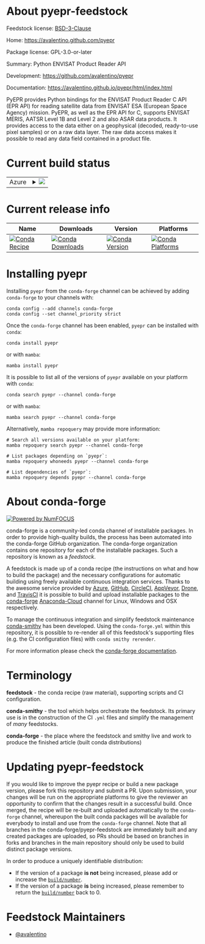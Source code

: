 About pyepr-feedstock
=====================

Feedstock license: [BSD-3-Clause](https://github.com/conda-forge/pyepr-feedstock/blob/main/LICENSE.txt)

Home: https://avalentino.github.com/pyepr

Package license: GPL-3.0-or-later

Summary: Python ENVISAT Product Reader API

Development: https://github.com/avalentino/pyepr

Documentation: https://avalentino.github.io/pyepr/html/index.html

PyEPR provides Python bindings for the ENVISAT Product Reader C API
(EPR API) for reading satellite data from ENVISAT ESA (European Space
Agency) mission.
PyEPR, as well as the EPR API for C, supports ENVISAT MERIS, AATSR
Level 1B and Level 2 and also ASAR data products. It provides access to
the data either on a geophysical (decoded, ready-to-use pixel samples)
or on a raw data layer. The raw data access makes it possible to read
any data field contained in a product file.


Current build status
====================


<table>
    
  <tr>
    <td>Azure</td>
    <td>
      <details>
        <summary>
          <a href="https://dev.azure.com/conda-forge/feedstock-builds/_build/latest?definitionId=9208&branchName=main">
            <img src="https://dev.azure.com/conda-forge/feedstock-builds/_apis/build/status/pyepr-feedstock?branchName=main">
          </a>
        </summary>
        <table>
          <thead><tr><th>Variant</th><th>Status</th></tr></thead>
          <tbody><tr>
              <td>linux_64_python3.10.____cpython</td>
              <td>
                <a href="https://dev.azure.com/conda-forge/feedstock-builds/_build/latest?definitionId=9208&branchName=main">
                  <img src="https://dev.azure.com/conda-forge/feedstock-builds/_apis/build/status/pyepr-feedstock?branchName=main&jobName=linux&configuration=linux%20linux_64_python3.10.____cpython" alt="variant">
                </a>
              </td>
            </tr><tr>
              <td>linux_64_python3.11.____cpython</td>
              <td>
                <a href="https://dev.azure.com/conda-forge/feedstock-builds/_build/latest?definitionId=9208&branchName=main">
                  <img src="https://dev.azure.com/conda-forge/feedstock-builds/_apis/build/status/pyepr-feedstock?branchName=main&jobName=linux&configuration=linux%20linux_64_python3.11.____cpython" alt="variant">
                </a>
              </td>
            </tr><tr>
              <td>linux_64_python3.12.____cpython</td>
              <td>
                <a href="https://dev.azure.com/conda-forge/feedstock-builds/_build/latest?definitionId=9208&branchName=main">
                  <img src="https://dev.azure.com/conda-forge/feedstock-builds/_apis/build/status/pyepr-feedstock?branchName=main&jobName=linux&configuration=linux%20linux_64_python3.12.____cpython" alt="variant">
                </a>
              </td>
            </tr><tr>
              <td>linux_64_python3.8.____cpython</td>
              <td>
                <a href="https://dev.azure.com/conda-forge/feedstock-builds/_build/latest?definitionId=9208&branchName=main">
                  <img src="https://dev.azure.com/conda-forge/feedstock-builds/_apis/build/status/pyepr-feedstock?branchName=main&jobName=linux&configuration=linux%20linux_64_python3.8.____cpython" alt="variant">
                </a>
              </td>
            </tr><tr>
              <td>linux_64_python3.9.____73_pypy</td>
              <td>
                <a href="https://dev.azure.com/conda-forge/feedstock-builds/_build/latest?definitionId=9208&branchName=main">
                  <img src="https://dev.azure.com/conda-forge/feedstock-builds/_apis/build/status/pyepr-feedstock?branchName=main&jobName=linux&configuration=linux%20linux_64_python3.9.____73_pypy" alt="variant">
                </a>
              </td>
            </tr><tr>
              <td>linux_64_python3.9.____cpython</td>
              <td>
                <a href="https://dev.azure.com/conda-forge/feedstock-builds/_build/latest?definitionId=9208&branchName=main">
                  <img src="https://dev.azure.com/conda-forge/feedstock-builds/_apis/build/status/pyepr-feedstock?branchName=main&jobName=linux&configuration=linux%20linux_64_python3.9.____cpython" alt="variant">
                </a>
              </td>
            </tr><tr>
              <td>osx_64_python3.10.____cpython</td>
              <td>
                <a href="https://dev.azure.com/conda-forge/feedstock-builds/_build/latest?definitionId=9208&branchName=main">
                  <img src="https://dev.azure.com/conda-forge/feedstock-builds/_apis/build/status/pyepr-feedstock?branchName=main&jobName=osx&configuration=osx%20osx_64_python3.10.____cpython" alt="variant">
                </a>
              </td>
            </tr><tr>
              <td>osx_64_python3.11.____cpython</td>
              <td>
                <a href="https://dev.azure.com/conda-forge/feedstock-builds/_build/latest?definitionId=9208&branchName=main">
                  <img src="https://dev.azure.com/conda-forge/feedstock-builds/_apis/build/status/pyepr-feedstock?branchName=main&jobName=osx&configuration=osx%20osx_64_python3.11.____cpython" alt="variant">
                </a>
              </td>
            </tr><tr>
              <td>osx_64_python3.12.____cpython</td>
              <td>
                <a href="https://dev.azure.com/conda-forge/feedstock-builds/_build/latest?definitionId=9208&branchName=main">
                  <img src="https://dev.azure.com/conda-forge/feedstock-builds/_apis/build/status/pyepr-feedstock?branchName=main&jobName=osx&configuration=osx%20osx_64_python3.12.____cpython" alt="variant">
                </a>
              </td>
            </tr><tr>
              <td>osx_64_python3.8.____cpython</td>
              <td>
                <a href="https://dev.azure.com/conda-forge/feedstock-builds/_build/latest?definitionId=9208&branchName=main">
                  <img src="https://dev.azure.com/conda-forge/feedstock-builds/_apis/build/status/pyepr-feedstock?branchName=main&jobName=osx&configuration=osx%20osx_64_python3.8.____cpython" alt="variant">
                </a>
              </td>
            </tr><tr>
              <td>osx_64_python3.9.____73_pypy</td>
              <td>
                <a href="https://dev.azure.com/conda-forge/feedstock-builds/_build/latest?definitionId=9208&branchName=main">
                  <img src="https://dev.azure.com/conda-forge/feedstock-builds/_apis/build/status/pyepr-feedstock?branchName=main&jobName=osx&configuration=osx%20osx_64_python3.9.____73_pypy" alt="variant">
                </a>
              </td>
            </tr><tr>
              <td>osx_64_python3.9.____cpython</td>
              <td>
                <a href="https://dev.azure.com/conda-forge/feedstock-builds/_build/latest?definitionId=9208&branchName=main">
                  <img src="https://dev.azure.com/conda-forge/feedstock-builds/_apis/build/status/pyepr-feedstock?branchName=main&jobName=osx&configuration=osx%20osx_64_python3.9.____cpython" alt="variant">
                </a>
              </td>
            </tr><tr>
              <td>win_64_python3.10.____cpython</td>
              <td>
                <a href="https://dev.azure.com/conda-forge/feedstock-builds/_build/latest?definitionId=9208&branchName=main">
                  <img src="https://dev.azure.com/conda-forge/feedstock-builds/_apis/build/status/pyepr-feedstock?branchName=main&jobName=win&configuration=win%20win_64_python3.10.____cpython" alt="variant">
                </a>
              </td>
            </tr><tr>
              <td>win_64_python3.11.____cpython</td>
              <td>
                <a href="https://dev.azure.com/conda-forge/feedstock-builds/_build/latest?definitionId=9208&branchName=main">
                  <img src="https://dev.azure.com/conda-forge/feedstock-builds/_apis/build/status/pyepr-feedstock?branchName=main&jobName=win&configuration=win%20win_64_python3.11.____cpython" alt="variant">
                </a>
              </td>
            </tr><tr>
              <td>win_64_python3.12.____cpython</td>
              <td>
                <a href="https://dev.azure.com/conda-forge/feedstock-builds/_build/latest?definitionId=9208&branchName=main">
                  <img src="https://dev.azure.com/conda-forge/feedstock-builds/_apis/build/status/pyepr-feedstock?branchName=main&jobName=win&configuration=win%20win_64_python3.12.____cpython" alt="variant">
                </a>
              </td>
            </tr><tr>
              <td>win_64_python3.8.____cpython</td>
              <td>
                <a href="https://dev.azure.com/conda-forge/feedstock-builds/_build/latest?definitionId=9208&branchName=main">
                  <img src="https://dev.azure.com/conda-forge/feedstock-builds/_apis/build/status/pyepr-feedstock?branchName=main&jobName=win&configuration=win%20win_64_python3.8.____cpython" alt="variant">
                </a>
              </td>
            </tr><tr>
              <td>win_64_python3.9.____73_pypy</td>
              <td>
                <a href="https://dev.azure.com/conda-forge/feedstock-builds/_build/latest?definitionId=9208&branchName=main">
                  <img src="https://dev.azure.com/conda-forge/feedstock-builds/_apis/build/status/pyepr-feedstock?branchName=main&jobName=win&configuration=win%20win_64_python3.9.____73_pypy" alt="variant">
                </a>
              </td>
            </tr><tr>
              <td>win_64_python3.9.____cpython</td>
              <td>
                <a href="https://dev.azure.com/conda-forge/feedstock-builds/_build/latest?definitionId=9208&branchName=main">
                  <img src="https://dev.azure.com/conda-forge/feedstock-builds/_apis/build/status/pyepr-feedstock?branchName=main&jobName=win&configuration=win%20win_64_python3.9.____cpython" alt="variant">
                </a>
              </td>
            </tr>
          </tbody>
        </table>
      </details>
    </td>
  </tr>
</table>

Current release info
====================

| Name | Downloads | Version | Platforms |
| --- | --- | --- | --- |
| [![Conda Recipe](https://img.shields.io/badge/recipe-pyepr-green.svg)](https://anaconda.org/conda-forge/pyepr) | [![Conda Downloads](https://img.shields.io/conda/dn/conda-forge/pyepr.svg)](https://anaconda.org/conda-forge/pyepr) | [![Conda Version](https://img.shields.io/conda/vn/conda-forge/pyepr.svg)](https://anaconda.org/conda-forge/pyepr) | [![Conda Platforms](https://img.shields.io/conda/pn/conda-forge/pyepr.svg)](https://anaconda.org/conda-forge/pyepr) |

Installing pyepr
================

Installing `pyepr` from the `conda-forge` channel can be achieved by adding `conda-forge` to your channels with:

```
conda config --add channels conda-forge
conda config --set channel_priority strict
```

Once the `conda-forge` channel has been enabled, `pyepr` can be installed with `conda`:

```
conda install pyepr
```

or with `mamba`:

```
mamba install pyepr
```

It is possible to list all of the versions of `pyepr` available on your platform with `conda`:

```
conda search pyepr --channel conda-forge
```

or with `mamba`:

```
mamba search pyepr --channel conda-forge
```

Alternatively, `mamba repoquery` may provide more information:

```
# Search all versions available on your platform:
mamba repoquery search pyepr --channel conda-forge

# List packages depending on `pyepr`:
mamba repoquery whoneeds pyepr --channel conda-forge

# List dependencies of `pyepr`:
mamba repoquery depends pyepr --channel conda-forge
```


About conda-forge
=================

[![Powered by
NumFOCUS](https://img.shields.io/badge/powered%20by-NumFOCUS-orange.svg?style=flat&colorA=E1523D&colorB=007D8A)](https://numfocus.org)

conda-forge is a community-led conda channel of installable packages.
In order to provide high-quality builds, the process has been automated into the
conda-forge GitHub organization. The conda-forge organization contains one repository
for each of the installable packages. Such a repository is known as a *feedstock*.

A feedstock is made up of a conda recipe (the instructions on what and how to build
the package) and the necessary configurations for automatic building using freely
available continuous integration services. Thanks to the awesome service provided by
[Azure](https://azure.microsoft.com/en-us/services/devops/), [GitHub](https://github.com/),
[CircleCI](https://circleci.com/), [AppVeyor](https://www.appveyor.com/),
[Drone](https://cloud.drone.io/welcome), and [TravisCI](https://travis-ci.com/)
it is possible to build and upload installable packages to the
[conda-forge](https://anaconda.org/conda-forge) [Anaconda-Cloud](https://anaconda.org/)
channel for Linux, Windows and OSX respectively.

To manage the continuous integration and simplify feedstock maintenance
[conda-smithy](https://github.com/conda-forge/conda-smithy) has been developed.
Using the ``conda-forge.yml`` within this repository, it is possible to re-render all of
this feedstock's supporting files (e.g. the CI configuration files) with ``conda smithy rerender``.

For more information please check the [conda-forge documentation](https://conda-forge.org/docs/).

Terminology
===========

**feedstock** - the conda recipe (raw material), supporting scripts and CI configuration.

**conda-smithy** - the tool which helps orchestrate the feedstock.
                   Its primary use is in the construction of the CI ``.yml`` files
                   and simplify the management of *many* feedstocks.

**conda-forge** - the place where the feedstock and smithy live and work to
                  produce the finished article (built conda distributions)


Updating pyepr-feedstock
========================

If you would like to improve the pyepr recipe or build a new
package version, please fork this repository and submit a PR. Upon submission,
your changes will be run on the appropriate platforms to give the reviewer an
opportunity to confirm that the changes result in a successful build. Once
merged, the recipe will be re-built and uploaded automatically to the
`conda-forge` channel, whereupon the built conda packages will be available for
everybody to install and use from the `conda-forge` channel.
Note that all branches in the conda-forge/pyepr-feedstock are
immediately built and any created packages are uploaded, so PRs should be based
on branches in forks and branches in the main repository should only be used to
build distinct package versions.

In order to produce a uniquely identifiable distribution:
 * If the version of a package **is not** being increased, please add or increase
   the [``build/number``](https://docs.conda.io/projects/conda-build/en/latest/resources/define-metadata.html#build-number-and-string).
 * If the version of a package **is** being increased, please remember to return
   the [``build/number``](https://docs.conda.io/projects/conda-build/en/latest/resources/define-metadata.html#build-number-and-string)
   back to 0.

Feedstock Maintainers
=====================

* [@avalentino](https://github.com/avalentino/)


